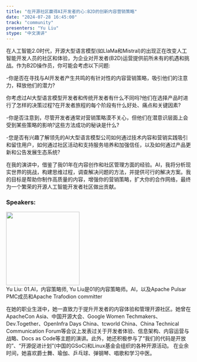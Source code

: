 ```yaml
---
title: "在开源社区赢得AI开发者的心:B2D的创新内容营销策略"
date: "2024-07-28 16:45:00" 
track: "community"
presenters: "Yu Liu"
stype: "中文演讲"
---
```

在人工智能2.0时代，开源大型语言模型(如LlaMa和Mistral)的出现正在改变人工智能开发人员的社区和体验，为企业对开发者(B2D)运营提供前所未有的机遇和挑战。作为B2D操作员，你可能会考虑以下问题:

-你是否在寻找与AI开发者产生共鸣的有针对性的内容营销策略，吸引他们的注意力，释放他们的潜力?

你考虑过AI大型语言模型开发者和传统开发者有什么不同吗?他们在选择产品时进行了怎样的决策过程?在开发者旅程的每个阶段有什么好处、痛点和关键因素?

-你是否注意到，尽管开发者通常对营销策略漠不关心，但他们在潜意识层面上会受到某些策略的影响?这些方法成功的秘诀是什么?

-您是否有兴趣了解领先的AI大型语言模型公司如何通过技术内容和营销实践吸引和留住用户，如何通过社区活动和支持服务培养和加强信任，以及如何通过产品更新和公告发展生态系统?

在我的演讲中，借鉴了我01年在内容创作和社区管理方面的经验。AI，我将分析现实世界的挑战，构建思维过程，调查解决问题的方法，并提供可行的解决方案。我的目标是帮助你制作高质量的内容，增强你的营销策略，扩大你的合作网络，最终为一个繁荣的开源人工智能开发者社区做出贡献。
 ### Speakers: 
 <img src="https://sessionize.com/image/3f20-400o400o1-7Xir23r5MhrXkRjBF2Vsr5.jpg" width="200" /><br>Yu Liu: 01.AI，内容策略师, Yu Liu是01的内容策略师。AI，以及Apache Pulsar PMC成员和Apache Trafodion committer

在她的职业生涯中，她一直致力于提升开发者的内容体验和管理开源社区。她曾在ApacheCon Asia、中国开源大会、Google Women Techmakers、Dev.Together、OpenInfra Days China、tcworld China、China Technical Communication Forum等会议上发表过关于开发者体验、信息架构、内容运营与战略、Docs as Code等主题的演讲。此外，她还积极参与了“我们的代码是开放的”、“开源促进计划”(中国的GSoC)和Linux基金会组织的各种开源活动。
在业余时间，她喜欢爵士舞、瑜伽、乒乓球、弹钢琴、唱歌和学习中医。
 <br><br>